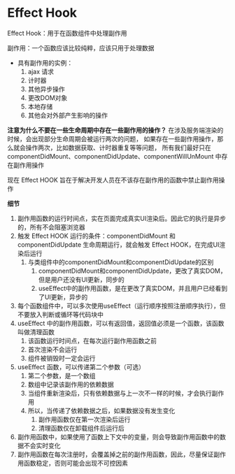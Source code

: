 # Effect Hook

Effect Hook：用于在函数组件中处理副作用

副作用：一个函数应该比较纯粹，应该只用于处理数据
- 具有副作用的实例：
  1. ajax 请求
  2. 计时器
  3. 其他异步操作
  4. 更改DOM对象
  5. 本地存储
  6. 其他会对外部产生影响的操作

**注意为什么不要在一些生命周期中存在一些副作用的操作？**
在涉及服务端渲染的时候，会出现部分生命周期会被运行两次的问题，
如果存在一些副作用操作，那么就会操作两次，比如数据获取、计时器重复等等问题，
所有我们最好只在 componentDidMount、componentDidUpdate、componentWillUnMount 中存在副作用操作

现在 Effect HOOK 旨在于解决开发人员在不该存在副作用的函数中禁止副作用操作

**细节**
1. 副作用函数的运行时间点，实在页面完成真实UI渲染后。因此它的执行是异步的，所有不会阻塞浏览器
2. 触发 Effect HOOK 运行的条件：componentDidMount 和 componentDidUpdate 生命周期运行，就会触发 Effect HOOK，在完成UI渲染后运行
   1. 与类组件中的componentDidMount和componentDidUpdate的区别
      1. componentDidMount和componentDidUpdate，更改了真实DOM，但是用户还没有UI更新，同步的
      2. useEffect中的副作用函数，是在更改了真实DOM，并且用户已经看到了UI更新，异步的
3. 每个函数组件中，可以多次使用useEffect（运行顺序按照注册顺序执行），但不要放入判断或循环等代码块中
4. useEffect 中的副作用函数，可以有返回值，返回值必须是一个函数，该函数叫做清理函数
   1. 该函数运行时间点，在每次运行副作用函数之前
   2. 首次渲染不会运行
   3. 组件被销毁时一定会运行 
5. useEffect 函数，可以传递第二个参数（可选）
   1. 第二个参数，是一个数组
   2. 数组中记录该副作用的依赖数据
   3. 当组件重新渲染后，只有依赖数据与上一次不一样的时候，才会执行副作用
   4. 所以，当传递了依赖数据之后，如果数据没有发生变化
      1. 副作用函数仅在第一次渲染后运行
      2. 清理函数仅在卸载组件后运行后
6. 副作用函数中，如果使用了函数上下文中的变量，则会导致副作用函数中的数据不会实时变化
7. 副作用函数在每次注册时，会覆盖掉之前的副作用函数，因此，尽量保证副作用函数稳定，否则可能会出现不可控因素